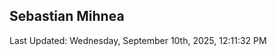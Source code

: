 <h2>Sebastian Mihnea</h2>

<!--RECENT_ACTIVITY:start-->
<!--RECENT_ACTIVITY:end-->
<!--RECENT_ACTIVITY:last_update-->
Last Updated: Wednesday, September 10th, 2025, 12:11:32 PM
<!--RECENT_ACTIVITY:last_update_end-->

<!---LOL-STATS-START-HERE--->
<!---LOL-STATS-END-HERE--->
